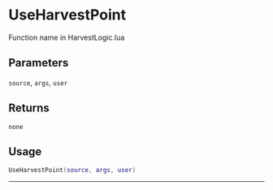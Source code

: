 # UseHarvestPoint
Function name in HarvestLogic.lua
## Parameters
`source`, `args`, `user`
## Returns
`none`
## Usage
```lua
UseHarvestPoint(source, args, user)
```
---
